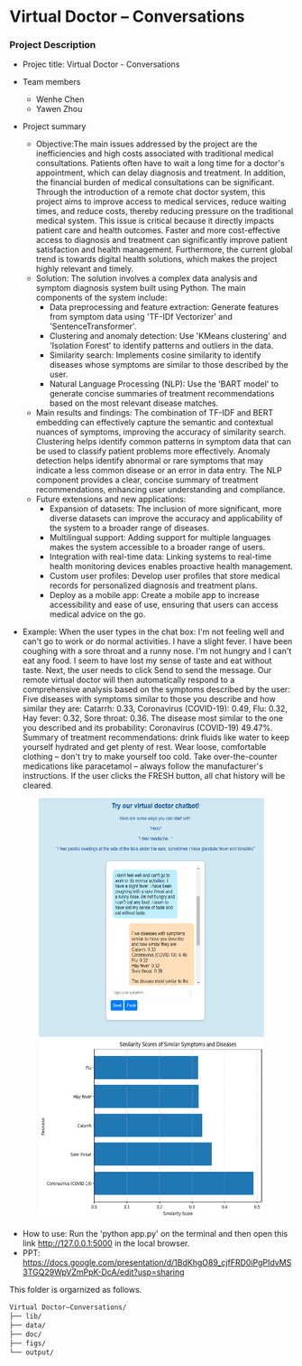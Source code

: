# Virtual Doctor – Conversations

### Project Description

+ Projec title: Virtual Doctor - Conversations
+ Team members
	+ Wenhe Chen
	+ Yawen Zhou

+ Project summary
  + Objective:The main issues addressed by the project are the inefficiencies and high costs associated with traditional medical consultations. Patients often have to wait a long time for a doctor's appointment, which can delay diagnosis and treatment. In addition, the financial burden of medical consultations can be significant. Through the introduction of a remote chat doctor system, this project aims to improve access to medical services, reduce waiting times, and reduce costs, thereby reducing pressure on the traditional medical system. This issue is critical because it directly impacts patient care and health outcomes. Faster and more cost-effective access to diagnosis and treatment can significantly improve patient satisfaction and health management. Furthermore, the current global trend is towards digital health solutions, which makes the project highly relevant and timely.
  + Solution: The solution involves a complex data analysis and symptom diagnosis system built using Python. The main components of the system include:
    + Data preprocessing and feature extraction: Generate features from symptom data using 'TF-IDf Vectorizer' and 'SentenceTransformer'.
    + Clustering and anomaly detection: Use 'KMeans clustering' and 'Isolation Forest' to identify patterns and outliers in the data.
    + Similarity search: Implements cosine similarity to identify diseases whose symptoms are similar to those described by the user.
    + Natural Language Processing (NLP): Use the 'BART model' to generate concise summaries of treatment recommendations based on the most relevant disease matches.
  + Main results and findings: The combination of TF-IDF and BERT embedding can effectively capture the semantic and contextual nuances of symptoms, improving the accuracy of similarity search. Clustering helps identify common patterns in symptom data that can be used to classify patient problems more effectively. Anomaly detection helps identify abnormal or rare symptoms that may indicate a less common disease or an error in data entry. The NLP component provides a clear, concise summary of treatment recommendations, enhancing user understanding and compliance.
  + Future extensions and new applications:
    + Expansion of datasets: The inclusion of more significant, more diverse datasets can improve the accuracy and applicability of the system to a broader range of diseases.
    + Multilingual support: Adding support for multiple languages makes the system accessible to a broader range of users.
    + Integration with real-time data: Linking systems to real-time health monitoring devices enables proactive health management.
    + Custom user profiles: Develop user profiles that store medical records for personalized diagnosis and treatment plans.
    + Deploy as a mobile app: Create a mobile app to increase accessibility and ease of use, ensuring that users can access medical advice on the go.

  
+ Example: When the user types in the chat box: I'm not feeling well and can't go to work or do normal activities. I have a slight fever. I have been coughing with a sore throat and a runny nose. I'm not hungry and I can't eat any food. I seem to have lost my sense of taste and eat without taste. Next, the user needs to click Send to send the message. Our remote virtual doctor will then automatically respond to a comprehensive analysis based on the symptoms described by the user: Five diseases with symptoms similar to those you describe and how similar they are: Catarrh: 0.33, Coronavirus (COVID-19): 0.49, Flu: 0.32, Hay fever: 0.32, Sore throat: 0.36. The disease most similar to the one you described and its probability:  Coronavirus (COVID-19) 49.47%. Summary of treatment recommendations: drink fluids like water to keep yourself hydrated and get plenty of rest. Wear loose,  comfortable clothing – don't try to make yourself too cold. Take over-the-counter medications like paracetamol – always follow the manufacturer's instructions. If the user clicks the FRESH button, all chat history will be cleared.

<div align="center">
  <img src="https://github.com/CW999999/Virtual-Doctor-Conversations/blob/main/figs/Web%20appearance.png" width="400" height="423">
</div>
<div align="center">
  <img src="https://github.com/CW999999/Virtual-Doctor-Conversations/blob/main/figs/Similarity%20Scores%20of%20Similar%20Symptoms%20and%20Diseases.png" width="400" height="320">
</div>

+ How to use: Run the 'python app.py' on the terminal and then open this link http://127.0.0.1:5000 in the local browser.
+ PPT: https://docs.google.com/presentation/d/1BdKhgO89_cjfFRD0iPgPIdvMS3TGQ29WpVZmPpK-DcA/edit?usp=sharing


 This folder is orgarnized as follows.

```
Virtual Doctor–Conversations/
├── lib/
├── data/
├── doc/
├── figs/
└── output/
```

